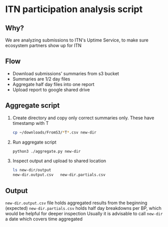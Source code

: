 # ITN participation analysis script

## Why?

We are analyzing submissions to ITN's Uptime Service, to make sure ecosystem partners show up for ITN

## Flow

- Download submissions' summaries from s3 bucket
- Summaries are 1/2 day files
- Aggregate half day files into one report
- Upload report to google shared drive

## Aggregate script

1. Create directory and copy only correct summaries only. These have timestamp with T
    ```sh
    cp ~/downloads/FromS3/*T*.csv new-dir
    ```
2. Run aggregate script
    ```sh
    python3 ./aggregate.py new-dir
    ```
3. Inspect output and upload to shared location
    ```sh
    ls new-dir/output 
    new-dir.output.csv   new-dir.partials.csv
    ```
    
## Output

`new-dir.output.csv` file holds aggregated results from the beginning (expected)
`new-dir.partials.csv` holds half day breakdowns per BP, which would be helpful for deeper inspection 
Usually it is advisable to call `new-dir` a date which covers time aggregated 

